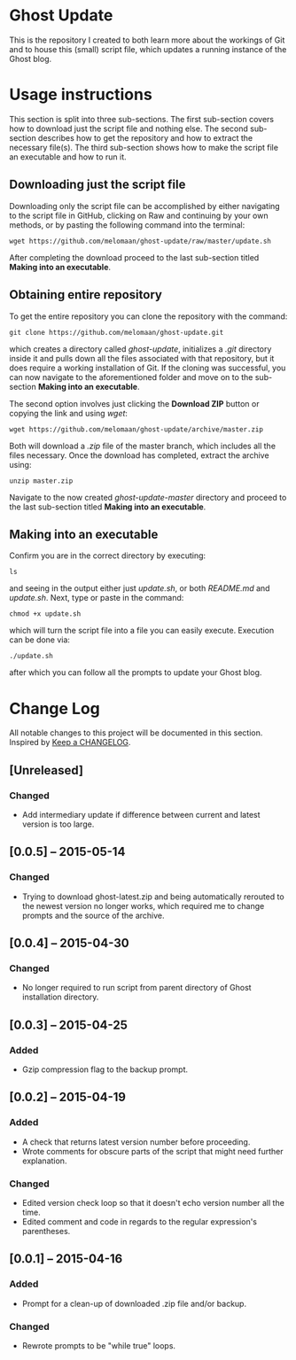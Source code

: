# Ghost Update
This is the repository I created to both learn more about the workings of Git and to house this (small) script file, which updates a running instance of the Ghost blog.

# Usage instructions
This section is split into three sub-sections. The first sub-section covers how to download just the script file and nothing else. The second sub-section describes how to get the repository and how to extract the necessary file(s). The third sub-section shows how to make the script file an executable and how to run it.
## Downloading just the script file
Downloading only the script file can be accomplished by either navigating to the script file in GitHub, clicking on Raw and continuing by your own methods, or by pasting the following command into the terminal:

`wget https://github.com/melomaan/ghost-update/raw/master/update.sh`

After completing the download proceed to the last sub-section titled **Making into an executable**.
## Obtaining entire repository
To get the entire repository you can clone the repository with the command:

`git clone https://github.com/melomaan/ghost-update.git`

which creates a directory called *ghost-update*, initializes a *.git* directory inside it and pulls down all the files associated with that repository, but it does require a working installation of Git. If the cloning was successful, you can now navigate to the aforementioned folder and move on to the sub-section **Making into an executable**.

The second option involves just clicking the **Download ZIP** button or copying the link and using *wget*:

`wget https://github.com/melomaan/ghost-update/archive/master.zip`

Both will download a *.zip* file of the master branch, which includes all the files necessary. Once the download has completed, extract the archive using:

`unzip master.zip`

Navigate to the now created *ghost-update-master* directory and proceed to the last sub-section titled **Making into an executable**.
## Making into an executable
Confirm you are in the correct directory by executing:

`ls`

and seeing in the output either just *update.sh*, or both *README.md* and *update.sh*. Next, type or paste in the command:

`chmod +x update.sh`

which will turn the script file into a file you can easily execute. Execution can be done via:

`./update.sh`

after which you can follow all the prompts to update your Ghost blog.

# Change Log
All notable changes to this project will be documented in this section. Inspired by [Keep a CHANGELOG](http://keepachangelog.com/).

## [Unreleased]
### Changed
- Add intermediary update if difference between current and latest version is too large.

## [0.0.5] – 2015-05-14
### Changed
- Trying to download ghost-latest.zip and being automatically rerouted to the newest version no longer works, which required me to change prompts and the source of the archive.

## [0.0.4] – 2015-04-30
### Changed
- No longer required to run script from parent directory of Ghost installation directory.

## [0.0.3] – 2015-04-25
### Added
- Gzip compression flag to the backup prompt.

## [0.0.2] – 2015-04-19
### Added
- A check that returns latest version number before proceeding.
- Wrote comments for obscure parts of the script that might need further explanation.

### Changed
- Edited version check loop so that it doesn't echo version number all the time.
- Edited comment and code in regards to the regular expression's parentheses.

## [0.0.1] – 2015-04-16
### Added
- Prompt for a clean-up of downloaded .zip file and/or backup.

### Changed
- Rewrote prompts to be "while true" loops.
